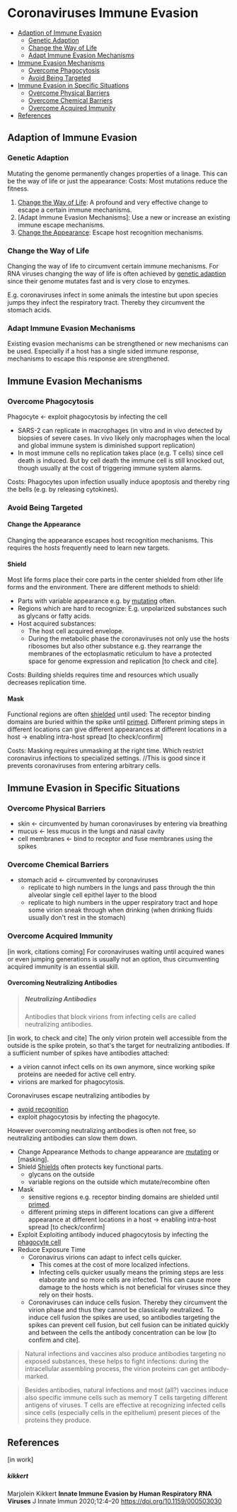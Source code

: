 # Coronaviruses Immune Evasion

* [Adaption of Immune Evasion](#adaption-of-immune-evasion)
  * [Genetic Adaption](#genetic-adaption)
  * [Change the Way of Life](#change-the-way-of-life)
  * [Adapt Immune Evasion Mechanisms](#adapt-immune-evasion-mechanisms)
* [Immune Evasion Mechanisms](#immune-evasion-mechanisms)
  * [Overcome Phagocytosis](#overcome-phagocytosis)
  * [Avoid Being Targeted](#avoid-being-targeted)
* [Immune Evasion in Specific Situations](#immune-evasion-in-specific-situations)
  * [Overcome Physical Barriers](#overcome-physical-barriers)
  * [Overcome Chemical Barriers](#overcome-chemical-barriers)
  * [Overcome Acquired Immunity](#overcome-acquired-immunity)
* [References](#references)



## Adaption of Immune Evasion

### Genetic Adaption
Mutating the genome permanently changes properties of a linage. This can be the way of life or just the appearance:
Costs: Most mutations reduce the fitness.

1. [Change the Way of Life](#change-the-way-of-life): A profound and very effective change to escape a certain immune mechanisms.
2. [Adapt Immune Evasion Mechanisms]: Use a new or increase an existing immune escape mechanisms.
3. [Change the Appearance](#change-the-appearance): Escape host recognition mechanisms.



### Change the Way of Life
Changing the way of life to circumvent certain immune mechanisms. For RNA viruses changing the way of life is often achieved by [genetic adaption](#genetic-adaption) since their genome mutates fast and is very close to enzymes.

E.g. coronaviruses infect in some animals the intestine but upon species jumps they infect the respiratory tract. Thereby they circumvent the stomach acids.

### Adapt Immune Evasion Mechanisms
Existing evasion mechanisms can be strengthened or new mechanisms can be used. Especially if a host has a single sided immune response, mechanisms to escape this response are strengthened.



## Immune Evasion Mechanisms

### Overcome Phagocytosis
Phagocyte <- exploit phagocytosis by infecting the cell
- SARS-2 can replicate in macrophages (in vitro and in vivo detected by biopsies of severe cases. In vivo likely only macrophages when the local and global immune system is diminished support replication)
- In most immune cells no replication takes place (e.g. T cells) since cell death is induced. But by cell death the immune cell is still knocked out, though usually at the cost of triggering immune system alarms.

Costs: Phagocytes upon infection usually induce apoptosis and thereby ring the bells (e.g. by releasing cytokines).

### Avoid Being Targeted

#### Change the Appearance
Changing the appearance escapes host recognition mechanisms. This requires the hosts frequently need to learn new targets.   

#### Shield
Most life forms place their core parts in the center shielded from other life forms and the environment. There are different methods to shield:
* Parts with variable appearance e.g. by [mutating](#mutate-the-genome) often.
* Regions which are hard to recognize: E.g. unpolarized substances such as glycans or fatty acids. 
* Host acquired substances: 
  * The host cell acquired envelope.
  * During the metabolic phase the coronaviruses not only use the hosts ribosomes but also other substance e.g. they rearrange the membranes of the ectoplasmatic reticulum to have a protected space for genome expression and replication [to check and cite].
  
Costs: Building shields requires time and resources which usually decreases replication time. 


#### Mask
Functional regions are often [shielded](#shield) until used: The receptor binding domains are buried within the spike until [primed](../2_biological/coronavirus.md#virion-priming). Different priming steps in different locations can give different appearances at different locations in a host -> enabling intra-host spread [to check/confirm]

Costs: Masking requires unmasking at the right time. Which restrict coronavirus infections to specialized settings. //This is good since it prevents coronaviruses from entering arbitrary cells.

## Immune Evasion in Specific Situations

### Overcome Physical Barriers
- skin <- circumvented by human coronaviruses by entering via breathing
- mucus <- less mucus in the lungs and nasal cavity
- cell membranes <- bind to receptor and fuse membranes using the spikes

### Overcome Chemical Barriers
- stomach acid <- circumvented by coronaviruses 
  - replicate to high numbers in the lungs and pass through the thin alveolar single cell epithel layer to the blood
  - replicate to high numbers in the upper respiratory tract and hope some virion sneak through when drinking (when drinking fluids usually don't rest in the stomach)



### Overcome Acquired Immunity
[in work, citations coming]
For coronaviruses waiting until acquired wanes or even jumping generations is usually not an option, thus circumventing acquired immunity is an essential skill. 

#### Overcoming Neutralizing Antibodies

> ##### Neutralizing Antibodies
> Antibodies that block virions from infecting cells are called neutralizing antibodies. 

[in work, to check and cite]
The only virion protein well accessible from the outside is the spike protein, so that's the target for neutralizing antibodies. If a sufficient number of spikes have antibodies attached: 
* a virion cannot infect cells on its own anymore, since working spike proteins are needed for active cell entry.
* virions are marked for phagocytosis.


Coronaviruses escape neutralizing antibodies by 
* [avoid recognition](#avoid-being-recognized) 
* exploit phagocytosis by infecting the phagocyte. 

However overcoming neutralizing antibodies is often not free, so neutralizing antibodies can slow them down.

- Change Appearance
  Methods to change appearance are [mutating](#mutate-the-genome) or [masking].
- Shield
  [Shields](#shield) often protects key functional parts.
  - glycans on the outside
  - variable regions on the outside which mutate/recombine often
- Mask
  - sensitive regions e.g. receptor binding domains are shielded until [primed](../2_biological/coronavirus.md#virion-priming). 
  - different priming steps in different locations can give a different appearance at different locations in a host -> enabling intra-host spread [to check/confirm]
- Exploit
  Exploiting antibody induced phagocytosis by infecting the [phagocyte cell](#overcome-phagocytosis)
- Reduce Exposure Time
  * Coronavirus virions can adapt to infect cells quicker. 
    * This comes at the cost of more localized infections.
    * Infecting cells quicker usually means the priming steps are less elaborate and so more cells are infected. This can cause more damage to the hosts which is not beneficial for viruses since they rely on their hosts.
  * Coronaviruses can induce cells fusion. Thereby they circumvent the virion phase and thus they cannot be classically neutralized. To induce cell fusion the spikes are used, so antibodies targeting the spikes can prevent cell fusion, but cell fusion can be initiated quickly and between the cells the antibody concentration can be low [to confirm and cite].
  
> Natural infections and vaccines also produce antibodies targeting no exposed substances, these helps to fight infections: during the intracellular assembling process, the virion proteins can get antibody-marked.

> Besides antibodies, natural infections and most (all?) vaccines induce also specific immune cells such as memory T cells targeting different antigens of viruses. T cells are effective at recognizing infected cells since cells (especially cells in the epithelium) present pieces of the proteins they produce.



## References
[in work]


##### kikkert
Marjolein Kikkert
**Innate Immune Evasion by Human Respiratory RNA Viruses**
J Innate Immun 2020;12:4–20
https://doi.org/10.1159/000503030
